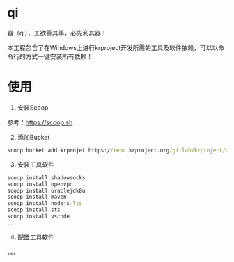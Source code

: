 # qi

器（qi），工欲善其事，必先利其器！  

本工程包含了在Windows上进行krproject开发所需的工具及软件依赖，可以以命令行的方式一键安装所有依赖！

# 使用

1. 安装Scoop  

参考：https://scoop.sh

2. 添加Bucket

```cmd
scoop bucket add krprojet https://repo.krproject.org/gitlab/krproject/qi-windows.git
```

3. 安装工具软件

```cmd
scoop install shadowsocks
scoop install openvpn
scoop install oraclejdk8u
scoop install maven
scoop install nodejs-lts
scoop install sts
scoop install vscode
...
```

4. 配置工具软件

。。。


